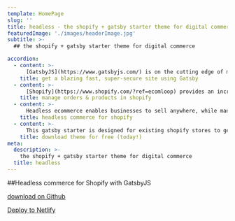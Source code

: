 ```yaml
---
template: HomePage
slug: ''
title: headless - the shopify + gatsby starter theme for digital commerce
featuredImage: './images/headerImage.jpg'
subtitle: >-
  ## the shopify + gatsby starter theme for digital commerce

accordion:
  - content: >-
      [GatsbyJS](https://www.gatsbyjs.com/) is on the cutting edge of modern website frameworks, with performance & security of utmost importance. Deliver a better experience to your customers with a blazing fast site.
    title: get a blazing fast, super-secure site using Gatsby
  - content: >-
      [Shopify](https://www.shopify.com/?ref=ecomloop) provides an incredible ecommerce platform for businesses of all sizes. Manage products and orders from Shopify, while delivering via a Gatsby site.
    title: manage orders & products in shopify
  - content: >-
      Headless ecommerce enables businesses to sell anywhere, while managing products and inventory in the backend. Think of it as a way of having multiple digital storefronts from one backend system. Gatsby provides opportunities to add new headless commerce experiences for any Shopify store.
    title: headless commerce for shopify
  - content: >-
      This gatsby starter is designed for existing shopify stores to get started quickly. [download on github](https://github.com/ecomloop/headless) or [deploy to netlify](https://app.netlify.com/start/deploy?repository=https://github.com/ecomloop/headless)
    title: download theme for free (today!)
meta:
  description: >-
    the shopify + gatsby starter theme for digital commerce
  title: headless
---
```



##Headless commerce for Shopify with GatsbyJS

<a href="https://github.com/ecomloop/headless/" target="_blank" aria-label="Fork ecomloop/headless on GitHub" class="Nav--CTA">download on Github</a>

<a href="https://app.netlify.com/start/deploy?repository=https://github.com/ecomloop/headless" target="_blank" aria-label="Fork ecomloop/headless on GitHub" class="Nav--CTA">Deploy to Netlify</a>
